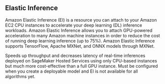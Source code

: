 
## Elastic Inference

Amazon Elastic Inference (EI) is a resource you can attach to your Amazon EC2 CPU instances to accelerate your deep learning (DL) inference workloads. Amazon Elastic Inference allows you to attach GPU-powered acceleration to many Amazon machine instances in order to reduce the cost of running deep learning inference (up to 75%). Amazon Elastic Inference supports TensorFlow, Apache MXNet, and ONNX models through MXNet.

Speeds up throughput and decreases latency of real-timeinferences deployed on SageMaker Hosted Services usingonly CPU-based instances but much more cost-effective than afull GPU instance.Must be configured when you create a deployable model andEI is not available for all algorithms yet.